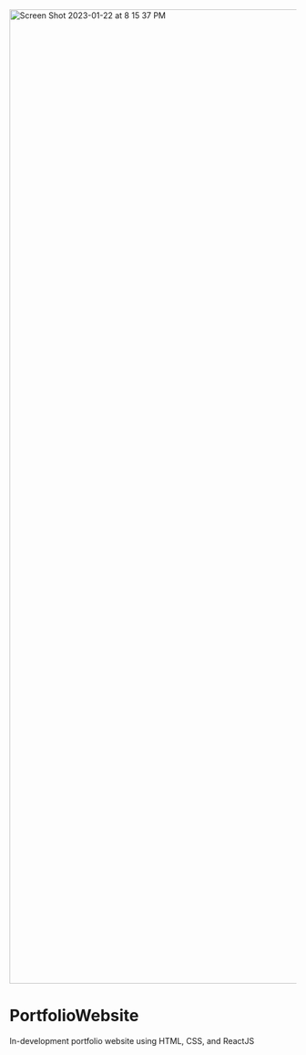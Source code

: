 <img width="1708" alt="Screen Shot 2023-01-22 at 8 15 37 PM" src="https://user-images.githubusercontent.com/19592236/213955406-c4118724-b0bb-4959-9ca8-1c0627814018.png">

# PortfolioWebsite
In-development portfolio website using HTML, CSS, and ReactJS

